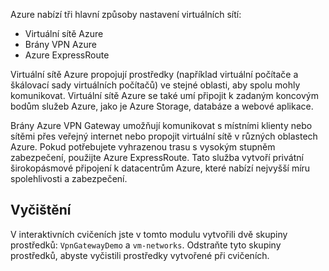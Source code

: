 Azure nabízí tři hlavní způsoby nastavení virtuálních sítí:

- Virtuální sítě Azure
- Brány VPN Azure
- Azure ExpressRoute

Virtuální sítě Azure propojují prostředky (například virtuální počítače a škálovací sady virtuálních počítačů) ve stejné oblasti, aby spolu mohly komunikovat. Virtuální sítě Azure se také umí připojit k zadaným koncovým bodům služeb Azure, jako je Azure Storage, databáze a webové aplikace.

Brány Azure VPN Gateway umožňují komunikovat s místními klienty nebo sítěmi přes veřejný internet nebo propojit virtuální sítě v různých oblastech Azure. Pokud potřebujete vyhrazenou trasu s vysokým stupněm zabezpečení, použijte Azure ExpressRoute. Tato služba vytvoří privátní širokopásmové připojení k datacentrům Azure, které nabízí nejvyšší míru spolehlivosti a zabezpečení.

## <a name="cleanup"></a>Vyčištění

V interaktivních cvičeních jste v tomto modulu vytvořili dvě skupiny prostředků: `VpnGatewayDemo` a `vm-networks`. Odstraňte tyto skupiny prostředků, abyste vyčistili prostředky vytvořené při cvičeních.